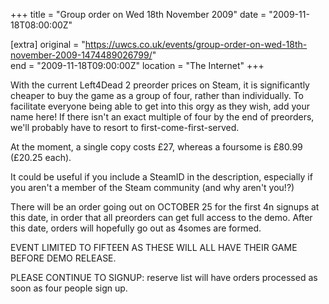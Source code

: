 +++
title = "Group order on Wed 18th November 2009"
date = "2009-11-18T08:00:00Z"

[extra]
original = "https://uwcs.co.uk/events/group-order-on-wed-18th-november-2009-1474489026799/"    
end = "2009-11-18T09:00:00Z"
location = "The Internet"
+++

With the current Left4Dead 2 preorder prices on Steam, it is significantly cheaper to buy the game as a group of four, rather than individually. To facilitate everyone being able to get into this orgy as they wish, add your name here\! If there isn't an exact multiple of four by the end of preorders, we'll probably have to resort to first-come-first-served.

At the moment, a single copy costs £27, whereas a foursome is £80.99 (£20.25 each).

It could be useful if you include a SteamID in the description, especially if you aren't a member of the Steam community (and why aren't you\!?)

There will be an order going out on OCTOBER 25 for the first 4n signups at this date, in order that all preorders can get full access to the demo. After this date, orders will hopefully go out as 4somes are formed.

EVENT LIMITED TO FIFTEEN AS THESE WILL ALL HAVE THEIR GAME BEFORE DEMO RELEASE.

PLEASE CONTINUE TO SIGNUP: reserve list will have orders processed as soon as four people sign up.

